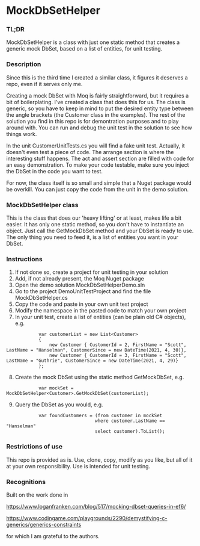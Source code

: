 # MockDbSetHelper

### TL;DR

MockDbSetHelper is a class with just one static method that creates a generic mock DbSet, based on a list of entities, for unit testing.

### Description
Since this is the third time I created a similar class, it figures it deserves a repo, even if it serves only me.

Creating a mock DbSet with Moq is fairly straightforward, but it requires a bit of boilerplating. I've created a class that does this for us. 
The class is generic, so you have to keep in mind to put the desired entity type between the angle brackets (the Customer class in the examples). 
The rest of the solution you find in this repo is for demontration purposes and to play around with.
You can run and debug the unit test in the solution to see how things work.

In the unit CustomerUnitTests.cs you will find a fake unit test. Actually, it doesn't even test a piece of code. The arrange section is where the 
interesting stuff happens. The act and assert section are filled with code for an easy demonstration. To make your code testable, make sure you
inject the DbSet in the code you want to test.

For now, the class itself is so small and simple that a Nuget package would be overkill. You can just copy the code from the unit in the demo solution.

### MockDbSetHelper class
This is the class that does our 'heavy lifting' or at least, makes life a bit easier. It has only one static method, so you don't have to instantiate an object. 
Just call the GetMockDbSet method and your DbSet is ready to use. The only thing you need to feed it, is a list of entities you want in your DbSet.

### Instructions
1. If not done so, create a project for unit testing in your solution
2. Add, if not already present, the Moq Nuget package
3. Open the demo solution MockDbSetHelperDemo.sln
4. Go to the project DemoUnitTestProject and find the file MockDbSetHelper.cs
5. Copy the code and paste in your own unit test project
6. Modify the namespace in the pasted code to match your own project
7. In your unit test, create a list of entities (can be plain old C# objects), e.g.

```
            var customerList = new List<Customer>
            {
                new Customer { CustomerId = 2, FirstName = "Scott", LastName = "Hanselman", CustomerSince = new DateTime(2021, 4, 30)},
                new Customer { CustomerId = 3, FirstName = "Scott", LastName = "Guthrie", CustomerSince = new DateTime(2021, 4, 29)}
            };
```
 8. Create the mock DbSet using the static method GetMockDbSet, e.g.

```
            var mockSet = MockDbSetHelper<Customer>.GetMockDbSet(customerList);
```
 9. Query the DbSet as you would, e.g.

```
            var foundCustomers = (from customer in mockSet
                                 where customer.LastName == "Hanselman"
                                 select customer).ToList();
```

### Restrictions of use
This repo is provided as is. Use, clone, copy, modify as you like, but all of it at your own responsibility. Use is intended for unit testing.

### Recognitions
Built on the work done in 

https://www.loganfranken.com/blog/517/mocking-dbset-queries-in-ef6/

https://www.codingame.com/playgrounds/2290/demystifying-c-generics/generics-constraints

for which I am grateful to the authors.
